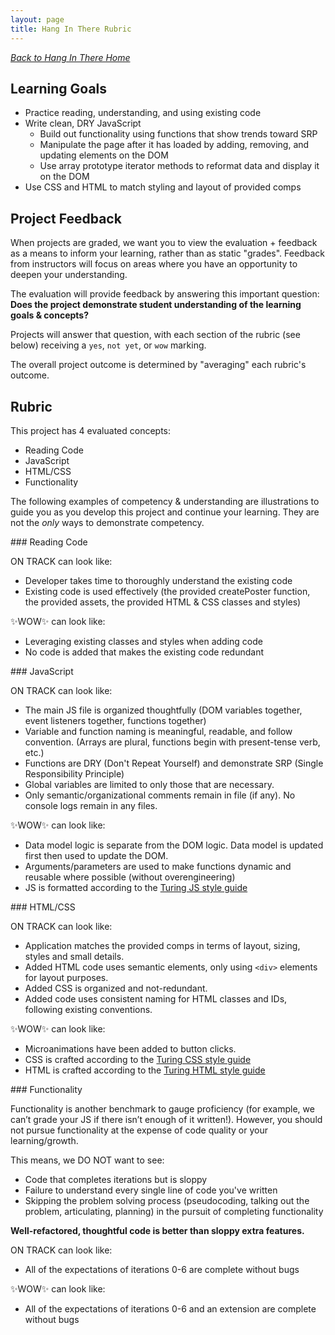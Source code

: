 ```yaml
---
layout: page
title: Hang In There Rubric
---
```


_[Back to Hang In There Home](./index)_


## Learning Goals

* Practice reading, understanding, and using existing code
* Write clean, DRY JavaScript
  * Build out functionality using functions that show trends toward SRP
  * Manipulate the page after it has loaded by adding, removing, and updating elements on the DOM
  * Use array prototype iterator methods to reformat data and display it on the DOM
* Use CSS and HTML to match styling and layout of provided comps

## Project Feedback

When projects are graded, we want you to view the evaluation + feedback as a means to inform your learning, rather than as static "grades". Feedback from instructors will focus on areas where you have an opportunity to deepen your understanding. 

The evaluation will provide feedback by answering this important question: **Does the project demonstrate student understanding of the learning goals & concepts?**   

Projects will answer that question, with each section of the rubric (see below) receiving a `yes`, `not yet`, or `wow` marking.

The overall project outcome is determined by "averaging" each rubric's outcome. 
<!-- You can think of a "yes" being worth a 1, a "not yet" being worth a 0, and a "wow" being worth a 2. For this project, an average of 0.5 is considered a passing project that demonstrates good student understanding! -->

## Rubric

This project has 4 evaluated concepts:


- Reading Code
- JavaScript
- HTML/CSS
- Functionality

The following examples of competency & understanding are illustrations to guide you as you develop this project and continue your learning. They are not the *only* ways to demonstrate competency.

<section class="dropdown">
### Reading Code

ON TRACK can look like:
- Developer takes time to thoroughly understand the existing code
- Existing code is used effectively (the provided createPoster function, the provided assets, the provided HTML & CSS classes and styles)

✨WOW✨ can look like:
- Leveraging existing classes and styles when adding code
- No code is added that makes the existing code redundant
</section>

<section class="dropdown">
### JavaScript

ON TRACK can look like:
- The main JS file is organized thoughtfully (DOM variables together, event listeners together, functions together)
- Variable and function naming is meaningful, readable, and follow convention. (Arrays are plural, functions begin with present-tense verb, etc.) 
- Functions are DRY (Don't Repeat Yourself) and demonstrate SRP (Single Responsibility Principle)
- Global variables are limited to only those that are necessary.
- Only semantic/organizational comments remain in file (if any). No console logs remain in any files.

✨WOW✨ can look like:

- Data model logic is separate from the DOM logic. Data model is updated first then used to update the DOM. 
- Arguments/parameters are used to make functions dynamic and reusable where possible (without overengineering)
- JS is formatted according to the [Turing JS style guide](https://github.com/turingschool-examples/javascript/tree/main/es5)
</section>

<section class="dropdown">
### HTML/CSS

ON TRACK can look like:
- Application matches the provided comps in terms of layout, sizing, styles and small details.
- Added HTML code uses semantic elements, only using `<div>` elements for layout purposes.
- Added CSS is organized and not-redundant.
- Added code uses consistent naming for HTML classes and IDs, following existing conventions.

✨WOW✨ can look like:
- Microanimations have been added to button clicks.
- CSS is crafted according to the [Turing CSS style guide](https://github.com/turingschool-examples/css)
- HTML is crafted according to the [Turing HTML style guide](https://github.com/turingschool-examples/html)
</section>

<section class="dropdown">
### Functionality

Functionality is another benchmark to gauge proficiency (for example, we can’t grade your JS if there isn’t enough of it written!). However, you should not pursue functionality at the expense of code quality or your learning/growth.

This means, we DO NOT want to see:

* Code that completes iterations but is sloppy
* Failure to understand every single line of code you've written
* Skipping the problem solving process (pseudocoding, talking out the problem, articulating, planning) in the pursuit of completing functionality

**Well-refactored, thoughtful code is better than sloppy extra features.**

ON TRACK can look like:
- All of the expectations of iterations 0-6 are complete without bugs

✨WOW✨ can look like:
- All of the expectations of iterations 0-6 and an extension are complete without bugs
</section>
